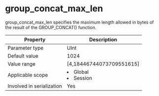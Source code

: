 group_concat_max_len
=========================================
<!-- # docslug#/oceanbase-database/oceanbase-database/V4.0.0/group_concat_max_len-1-2-3-4 -->
group_concat_max_len specifies the maximum length allowed in bytes of the result of the GROUP_CONCAT() function.


| **Property** | **Description** |
|---------|------------------------------------------------------------------------------------------------------------|
| Parameter type | UInt |
| Default value | 1024 |
| Value range | [4,18446744073709551615] |
| Applicable scope | <li> Global   <li> Session |
| Involved in serialization | Yes |


